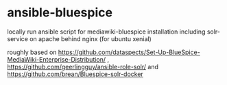 ansible-bluespice
=================
locally run ansible script for mediawiki-bluespice installation including solr-service on apache behind nginx (for ubuntu xenial)

roughly based on https://github.com/dataspects/Set-Up-BlueSpice-MediaWiki-Enterprise-Distribution/ ,
https://github.com/geerlingguy/ansible-role-solr/
and https://github.com/brean/Bluespice-solr-docker
